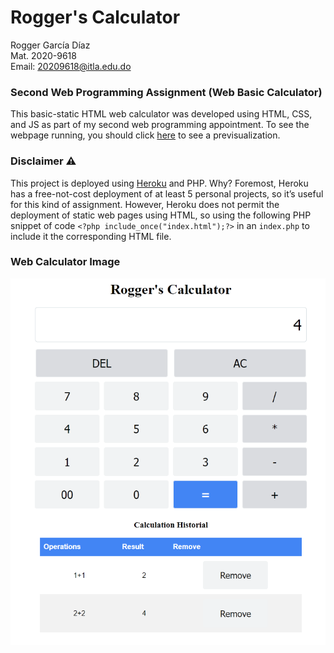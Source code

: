 # Rogger's Calculator

Rogger García Díaz <br>
Mat. 2020-9618 <br>
Email: 20209618@itla.edu.do <br>

### Second Web Programming Assignment  (Web Basic Calculator)

This basic-static HTML web calculator was developed using HTML, CSS, and JS as part of my second web programming appointment. To see the webpage running, you should click [here](https://calculatorwebpage-assignment-2.herokuapp.com/) to see a previsualization.

### Disclaimer ⚠
This project is deployed using [Heroku](https://dashboard.heroku.com/) and PHP. Why? Foremost, Heroku has a free-not-cost deployment of at least 5 personal projects, so it’s useful for this kind of assignment. However, Heroku does not permit the deployment of static web pages using HTML, so using the following PHP snippet of code ```<?php include_once("index.html");?>``` in an ```index.php``` to include it the corresponding HTML file. 

### Web Calculator Image

<img src="/images/img.PNG" alt="WebPage"/>
